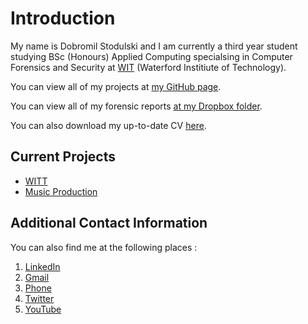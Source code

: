 # Introduction

My name is Dobromil Stodulski and I am currently a third year student studying BSc (Honours) Applied Computing specialsing in Computer Forensics and Security at [WIT](https://www.wit.ie/) (Waterford Institiute of Technology).

You can view all of my projects at [my GitHub page](https://github.com/dobromilstodulski).

You can view all of my forensic reports [at my Dropbox folder](https://www.dropbox.com/home/Forensics%20Reports).

You can also download my up-to-date CV [here](https://docs.google.com/document/d/1A-RUhy55YYFaroCGaYwTzKxofQ0-sB5c3q2STW5I5PY/edit?usp=sharing).

## Current Projects

- [WITT](https://github.com/bb100dulski/timeTablePlusPlus-Android-)
- [Music Production](https://www.youtube.com/channel/UC85Ql9OO0jSD5fIROzIVfQw)

## Additional Contact Information

You can also find me at the following places :

1. [LinkedIn](https://www.linkedin.com/in/dobromi%C5%82-stodulski-15349b151/)
2. [Gmail](bb100dulski@gmail.com)
3. [Phone](353866638396)
4. [Twitter](https://twitter.com/bb100dulski1)
5. [YouTube](https://www.youtube.com/channel/UCcqVpaDp4ueKmOSN-6-Ws_g?view_as=subscriber)
